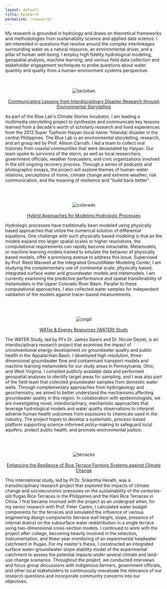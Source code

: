 ```yaml
---
layout: default
title: Research
permalink: /research/
---
```


My research is grounded in hydrology and draws on theoretical frameworks and methodologies from sustainability science and applied data science. I am interested in questions that revolve around the complex interlinkages surrounding water as a natural resource, an environmental driver, and a pillar of human well-being. I employ high fidelity hydrological modeling, geospatial analysis, machine learning, and various field data collection and stakeholder engagement techniques to probe questions about water quantity and quality from a human-environment systems perspective.
<br /><br /><br />
<p align="center">
  <img src="tacloban.png" alt="tacloban" />
  <br /><br /><a href="https://allisoncarruth.com/lab/princeton-blue-lab/" title="bluelab">Communicating Lessons from Interdisciplinary Disaster Research through Environmental Storytelling</a>
</p>
<p align="left"> 
As part of the Blue Lab's Climate Stories Incubator, I am leading a multimedia storytelling project to synthesize and communicate key lessons learned from a decade's worth of scholarly research and lived experiences from the 2013 Super Typhoon Haiyan (local name: Yolanda) disaster in the central Philippines. The Blue Lab is an environmental storytelling, research, and art group led by Prof. Allison Carruth. I led a team to collect oral histories from coastal communities that were devastated by Haiyan. Our team spoke to survivors of the storm, as well as local researchers, government officials, weather forecasters, and civic organizations involved in the still ongoing recovery process. Through a series of podcasts and photographic essays, the project will explore themes of human-water relations, perceptions of home, climate change and extreme weather, risk communication, and the meaning of resilience and "build back better".
</p>
<br /><br />
<p align="center">
  <img src="colorado.png" alt="colorado" />
  <br /><br /><a href="http://maxwell.princeton.edu/" title="igwmc">Hybrid Approaches for Modeling Hydrologic Processes</a>
</p>
<p align="left"> 
Hydrologic processes have traditionally been modeled using physically based approaches that utilize the numerical solution of differential equations. One challenge with such physically based modeling is that as the models expand into larger spatial scales or higher resolutions, the computational requirements can rapidly become intractable. Metamodels, or machine learning models trained to emulate the behavior of physically based models, offer a promising avenue to address this issue. Supervised by Prof. Reed Maxwell at the Integrated GroundWater Modeling Center, I am studying the complementary use of continental scale, physically based, integrated surface water and groundwater models and metamodels. I am currently examining the predictive performance and spatial transferability of metamodels in the Upper Colorado River Basin. Parallel to these computational approaches, I also collected water samples for independent validation of the models against tracer-based measurements.
</p>
<br /><br />
<p align="center">
  <img src="uogd.png" alt="uogd" />
  <br /><br /><a href="https://medicine.yale.edu/lab/deziel/projects/drinking-water/appalachia/" title="water">WATer & Energy Resources (WATER) Study</a>
</p>
<p align="left"> 
  The WATER Study, led by PI's Dr. James Saiers and Dr. Nicole Deziel, is an interdisciplinary research project that examines the impact of unconventional energy development on groundwater quality and public health in the Appalachian Basin. I developed high resolution, three-dimensional groundwater flow and contaminant transport models and machine learning metamodels for our  study areas in Pennsylvania, Ohio, and West Virginia. I compiled publicly available data and performed geospatial analyses to identify target areas for sampling, and I was also part of the field team that collected groundwater samples from domestic water wells. Through complementary approaches from hydrogeology and geochemistry, we aimed to better understand the mechanisms affecting groundwater quality in this region. In collaboration with epidemiologists, we are investigating novel, interdisciplinary, mechanistic approaches that leverage hydrological models and water quality observations to interpret adverse human health outcomes from exposures to chemicals used in the industry. The project hopes to develop a systematic, process-based platform supporting science-informed policy-making to safeguard local aquifers, protect public health, and promote environmental justice.
</p>
<br /><br />
<p align="center">
  <img src="terraces.png" alt="terraces" />
   <br /><br /><a href="https://www.apn-gcr.org/project/developing-ecosystem-based-adaptation-strategies-for-enhancing-resilience-of-rice-terrace-farming-systems-against-climate-change/" title="terraces">Enhancing the Resilience of Rice Terrace Farming Systems against Climate Change</a>
</p>
<p align="left">
  This international study, led by PI Dr. Srikantha Herath, was a transdisciplinary research project that explored the impacts of climate change and socioeconomic pressures on the sustainability of the centuries-old Ifugao Rice Terraces in the Philippines and the Hani Rice Terraces in China. I first became involved with the project as an undergrad when, for my senior research with Prof. Peter Castro, I calculated water budget components for the terraces and simulated the influence of various engineering design components (terrace wall height, slope, presence of internal drains) on the subsurface water redistribution in a single terrace using two-dimensional cross-section models. I continued to work with the project after college, becoming heavily involved in the selection, instrumentation, and three-year monitoring of an experimental headwater catchment in Ifugao. For my master's thesis, I constructed an integrated surface water-groundwater-slope stability model of the experimental catchment to assess the potential impacts under several climate and land-use change scenarios. Throughout the project, we conducted interviews and focus group discussions with indigenous farmers, government officials, and other local stakeholders to continuously reevaluate the relevance of our research questions and incorporate community concerns into our objectives.
</p>
<br /><br />